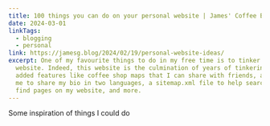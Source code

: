 ```yaml
---
title: 100 things you can do on your personal website | James' Coffee Blog
date: 2024-03-01
linkTags:
  - blogging
  - personal
link: https://jamesg.blog/2024/02/19/personal-website-ideas/
excerpt: One of my favourite things to do in my free time is to tinker with this
  website. Indeed, this website is the culmination of years of tinkering. I have
  added features like coffee shop maps that I can share with friends, a way for
  me to share my bio in two languages, a sitemap.xml file to help search engines
  find pages on my website, and more.
---
```


Some inspiration of things I could do